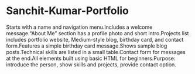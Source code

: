 # Sanchit-Kumar-Portfolio
Starts with a name and navigation menu.Includes a welcome message.“About Me” section has a profile photo and short intro.Projects list includes portfolio website, Medium-style blog, birthday card, and contact form.Features a simple birthday card message.Shows sample blog posts.Technical skills are listed in a small table.Contact form for messages at the end.All elements built using basic HTML for beginners.Purpose: introduce the person, show skills and projects, provide contact option.
